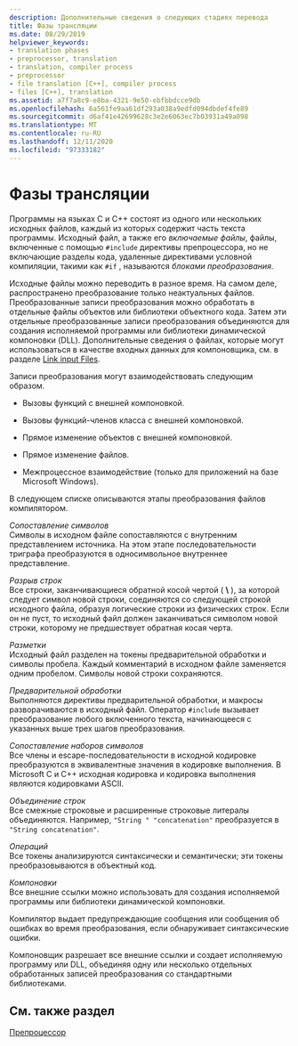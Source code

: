 ```yaml
---
description: Дополнительные сведения о следующих стадиях перевода
title: Фазы трансляции
ms.date: 08/29/2019
helpviewer_keywords:
- translation phases
- preprocessor, translation
- translation, compiler process
- preprocessor
- file translation [C++], compiler process
- files [C++], translation
ms.assetid: a7f7a8c9-e8ba-4321-9e50-ebfbbdcce9db
ms.openlocfilehash: 6a561fe9aa61df293a038a9edfd094dbdef4fe89
ms.sourcegitcommit: d6af41e42699628c3e2e6063ec7b03931a49a098
ms.translationtype: MT
ms.contentlocale: ru-RU
ms.lasthandoff: 12/11/2020
ms.locfileid: "97333182"
---
```

# <a name="phases-of-translation"></a>Фазы трансляции

Программы на языках C и C++ состоят из одного или нескольких исходных файлов, каждый из которых содержит часть текста программы. Исходный файл, а также его *включаемые файлы*, файлы, включенные с помощью `#include` директивы препроцессора, но не включающие разделы кода, удаленные директивами условной компиляции, такими как `#if` , называются *блоками преобразования*.

Исходные файлы можно переводить в разное время. На самом деле, распространено преобразование только неактуальных файлов. Преобразованные записи преобразования можно обработать в отдельные файлы объектов или библиотеки объектного кода. Затем эти отдельные преобразованные записи преобразования объединяются для создания исполняемой программы или библиотеки динамической компоновки (DLL). Дополнительные сведения о файлах, которые могут использоваться в качестве входных данных для компоновщика, см. в разделе [Link input Files](../build/reference/link-input-files.md).

Записи преобразования могут взаимодействовать следующим образом.

- Вызовы функций с внешней компоновкой.

- Вызовы функций-членов класса с внешней компоновкой.

- Прямое изменение объектов с внешней компоновкой.

- Прямое изменение файлов.

- Межпроцессное взаимодействие (только для приложений на базе Microsoft Windows).

В следующем списке описываются этапы преобразования файлов компилятором.

*Сопоставление символов*\
Символы в исходном файле сопоставляются с внутренним представлением источника. На этом этапе последовательности триграфа преобразуются в односимвольное внутреннее представление.

*Разрыв строк*\
Все строки, заканчивающиеся обратной косой чертой ( **\\** ), за которой следует символ новой строки, соединяются со следующей строкой исходного файла, образуя логические строки из физических строк. Если он не пуст, то исходный файл должен заканчиваться символом новой строки, которому не предшествует обратная косая черта.

*Разметки*\
Исходный файл разделен на токены предварительной обработки и символы пробела. Каждый комментарий в исходном файле заменяется одним пробелом. Символы новой строки сохраняются.

*Предварительной обработки*\
Выполняются директивы предварительной обработки, и макросы разворачиваются в исходный файл. Оператор `#include` вызывает преобразование любого включенного текста, начинающееся с указанных выше трех шагов преобразования.

*Сопоставление наборов символов*\
Все члены и escape-последовательности в исходной кодировке преобразуются в эквивалентные значения в кодировке выполнения. В Microsoft C и C++ исходная кодировка и кодировка выполнения являются кодировками ASCII.

*Объединение строк*\
Все смежные строковые и расширенные строковые литералы объединяются. Например, `"String " "concatenation"` преобразуется в `"String concatenation"`.

*Операций*\
Все токены анализируются синтаксически и семантически; эти токены преобразовываются в объектный код.

*Компоновки*\
Все внешние ссылки можно использовать для создания исполняемой программы или библиотеки динамической компоновки.

Компилятор выдает предупреждающие сообщения или сообщения об ошибках во время преобразования, если обнаруживает синтаксические ошибки.

Компоновщик разрешает все внешние ссылки и создает исполняемую программу или DLL, объединяя одну или несколько отдельных обработанных записей преобразования со стандартными библиотеками.

## <a name="see-also"></a>См. также раздел

[Препроцессор](../preprocessor/preprocessor.md)
